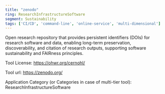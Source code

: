 ```yaml
---
title: "zenodo"
ring: ResearchInfrastructureSoftware
segment: Sustainability
tags: ['CI/CD', 'command-line', 'online-service', 'multi-dimensional']
---
```

Open research repository that provides persistent identifiers (DOIs) for research software and data, enabling long-term preservation, discoverability, and citation of research outputs, supporting software sustainability and FAIRness principles.

Tool License:  https://ohwr.org/cernohl/

Tool url: https://zenodo.org/

Application Category (or Categories in case of multi-tier tool): ResearchInfrastructureSoftware
